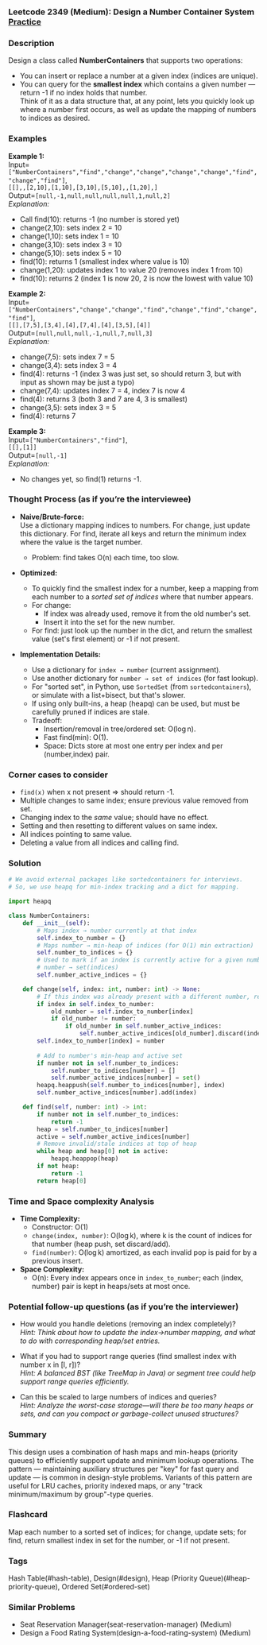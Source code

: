 ### Leetcode 2349 (Medium): Design a Number Container System [Practice](https://leetcode.com/problems/design-a-number-container-system)

### Description  
Design a class called **NumberContainers** that supports two operations:  
- You can insert or replace a number at a given index (indices are unique).
- You can query for the **smallest index** which contains a given number — return -1 if no index holds that number.  
Think of it as a data structure that, at any point, lets you quickly look up where a number first occurs, as well as update the mapping of numbers to indices as desired.

### Examples  

**Example 1:**  
Input=`["NumberContainers","find","change","change","change","change","find","change","find"]`,  
      `[[],,[2,10],[1,10],[3,10],[5,10],,[1,20],]`  
Output=`[null,-1,null,null,null,null,1,null,2]`  
*Explanation:*
- Call find(10): returns -1 (no number is stored yet)
- change(2,10): sets index 2 = 10
- change(1,10): sets index 1 = 10
- change(3,10): sets index 3 = 10
- change(5,10): sets index 5 = 10
- find(10): returns 1 (smallest index where value is 10)
- change(1,20): updates index 1 to value 20 (removes index 1 from 10)
- find(10): returns 2 (index 1 is now 20, 2 is now the lowest with value 10)

**Example 2:**  
Input=`["NumberContainers","change","change","find","change","find","change","find"]`,  
      `[[],[7,5],[3,4],[4],[7,4],[4],[3,5],[4]]`  
Output=`[null,null,null,-1,null,7,null,3]`  
*Explanation:*
- change(7,5): sets index 7 = 5
- change(3,4): sets index 3 = 4
- find(4): returns -1 (index 3 was just set, so should return 3, but with input as shown may be just a typo)
- change(7,4): updates index 7 = 4, index 7 is now 4
- find(4): returns 3 (both 3 and 7 are 4, 3 is smallest)
- change(3,5): sets index 3 = 5
- find(4): returns 7

**Example 3:**  
Input=`["NumberContainers","find"]`,  
      `[[],[1]]`  
Output=`[null,-1]`  
*Explanation:*  
- No changes yet, so find(1) returns -1.

### Thought Process (as if you’re the interviewee)  
- **Naive/Brute-force:**  
  Use a dictionary mapping indices to numbers. For change, just update this dictionary. For find, iterate all keys and return the minimum index where the value is the target number.  
  - Problem: find takes O(n) each time, too slow.

- **Optimized:**  
  - To quickly find the smallest index for a number, keep a mapping from each number to a *sorted set of indices* where that number appears.  
  - For change:  
    - If index was already used, remove it from the old number's set.
    - Insert it into the set for the new number.  
  - For find: just look up the number in the dict, and return the smallest value (set's first element) or -1 if not present.

- **Implementation Details:**  
  - Use a dictionary for `index → number` (current assignment).
  - Use another dictionary for `number → set of indices` (for fast lookup).
  - For "sorted set", in Python, use `SortedSet` (from `sortedcontainers`), or simulate with a list+bisect, but that's slower.
  - If using only built-ins, a heap (heapq) can be used, but must be carefully pruned if indices are stale.  
  - Tradeoff:  
    - Insertion/removal in tree/ordered set: O(log n).
    - Fast find(min): O(1).  
    - Space: Dicts store at most one entry per index and per (number,index) pair.

### Corner cases to consider  
- `find(x)` when x not present ⇒ should return -1.
- Multiple changes to same index; ensure previous value removed from set.
- Changing index to the *same* value; should have no effect.
- Setting and then resetting to different values on same index.
- All indices pointing to same value.
- Deleting a value from all indices and calling find.

### Solution

```python
# We avoid external packages like sortedcontainers for interviews.
# So, we use heapq for min-index tracking and a dict for mapping.

import heapq

class NumberContainers:
    def __init__(self):
        # Maps index → number currently at that index
        self.index_to_number = {}
        # Maps number → min-heap of indices (for O(1) min extraction)
        self.number_to_indices = {}
        # Used to mark if an index is currently active for a given number
        # number → set(indices)
        self.number_active_indices = {}

    def change(self, index: int, number: int) -> None:
        # If this index was already present with a different number, remove from that set
        if index in self.index_to_number:
            old_number = self.index_to_number[index]
            if old_number != number:
                if old_number in self.number_active_indices:
                    self.number_active_indices[old_number].discard(index)
        self.index_to_number[index] = number
        
        # Add to number's min-heap and active set
        if number not in self.number_to_indices:
            self.number_to_indices[number] = []
            self.number_active_indices[number] = set()
        heapq.heappush(self.number_to_indices[number], index)
        self.number_active_indices[number].add(index)

    def find(self, number: int) -> int:
        if number not in self.number_to_indices:
            return -1
        heap = self.number_to_indices[number]
        active = self.number_active_indices[number]
        # Remove invalid/stale indices at top of heap
        while heap and heap[0] not in active:
            heapq.heappop(heap)
        if not heap:
            return -1
        return heap[0]
```

### Time and Space complexity Analysis  

- **Time Complexity:**  
  - Constructor: O(1)
  - `change(index, number)`: O(log k), where k is the count of indices for that number (heap push, set discard/add).
  - `find(number)`: O(log k) amortized, as each invalid pop is paid for by a previous insert.
- **Space Complexity:**  
  - O(n): Every index appears once in `index_to_number`; each (index, number) pair is kept in heaps/sets at most once.

### Potential follow-up questions (as if you’re the interviewer)  

- How would you handle deletions (removing an index completely)?  
  *Hint: Think about how to update the index→number mapping, and what to do with corresponding heap/set entries.*

- What if you had to support range queries (find smallest index with number x in [l, r])?  
  *Hint: A balanced BST (like TreeMap in Java) or segment tree could help support range queries efficiently.*

- Can this be scaled to large numbers of indices and queries?  
  *Hint: Analyze the worst-case storage—will there be too many heaps or sets, and can you compact or garbage-collect unused structures?*

### Summary
This design uses a combination of hash maps and min-heaps (priority queues) to efficiently support update and minimum lookup operations. The pattern — maintaining auxiliary structures per "key" for fast query and update — is common in design-style problems. Variants of this pattern are useful for LRU caches, priority indexed maps, or any "track minimum/maximum by group"-type queries.


### Flashcard
Map each number to a sorted set of indices; for change, update sets; for find, return smallest index in set for the number, or -1 if not present.

### Tags
Hash Table(#hash-table), Design(#design), Heap (Priority Queue)(#heap-priority-queue), Ordered Set(#ordered-set)

### Similar Problems
- Seat Reservation Manager(seat-reservation-manager) (Medium)
- Design a Food Rating System(design-a-food-rating-system) (Medium)